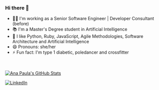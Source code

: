 ### Hi there 👋

- 👩‍💻 I'm working as a Senior Software Engineer | Developer Consultant (before)
- 📚 I'm a Master's Degree student in Artificial Intelligence
- 💙 I like Python, Ruby, JavaScript, Agile Methodologies, Software Architecture and Artificial Intelligence
- 😄 Pronouns: she/her
- ⚡ Fun fact: I'm type 1 diabetic, poledancer and crossfitter

<br/>

[![Ana Paula's GitHub Stats](https://github-readme-stats.vercel.app/api?username=anapaulamendes&show_icons=true)](https://github.com/anapaulamendes)

<a href="https://www.linkedin.com/in/anapauladsmendes/"><img alt="LinkedIn" src="https://img.shields.io/badge/LinkedIn-Ana%20Paula%20Mendes-purple?style=flat-square&logo=linkedin"></a>
